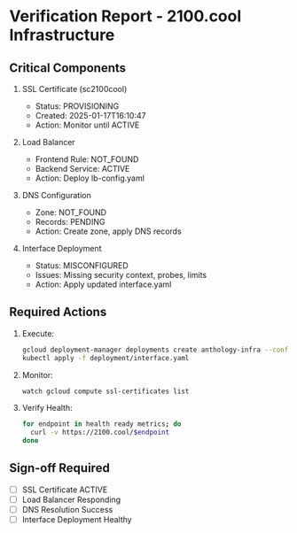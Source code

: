 # Verification Report - 2100.cool Infrastructure

## Critical Components
1. SSL Certificate (sc2100cool)
   - Status: PROVISIONING
   - Created: 2025-01-17T16:10:47
   - Action: Monitor until ACTIVE

2. Load Balancer
   - Frontend Rule: NOT_FOUND
   - Backend Service: ACTIVE
   - Action: Deploy lb-config.yaml

3. DNS Configuration
   - Zone: NOT_FOUND
   - Records: PENDING
   - Action: Create zone, apply DNS records

4. Interface Deployment
   - Status: MISCONFIGURED
   - Issues: Missing security context, probes, limits
   - Action: Apply updated interface.yaml

## Required Actions
1. Execute:
   ```bash
   gcloud deployment-manager deployments create anthology-infra --config infrastructure/
   kubectl apply -f deployment/interface.yaml
   ```

2. Monitor:
   ```bash
   watch gcloud compute ssl-certificates list
   ```

3. Verify Health:
   ```bash
   for endpoint in health ready metrics; do
     curl -v https://2100.cool/$endpoint
   done
   ```

## Sign-off Required
- [ ] SSL Certificate ACTIVE
- [ ] Load Balancer Responding
- [ ] DNS Resolution Success
- [ ] Interface Deployment Healthy